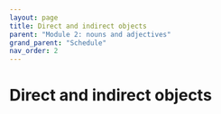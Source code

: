 ```yaml
---
layout: page
title: Direct and indirect objects
parent: "Module 2: nouns and adjectives"
grand_parent: "Schedule"
nav_order: 2
---
```


# Direct and indirect objects
